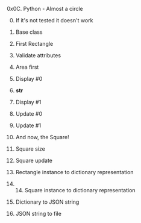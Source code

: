 0x0C. Python - Almost a circle

0. If it's not tested it doesn't work

1. Base class

2. First Rectangle

3. Validate attributes

4. Area first

5. Display #0

6. __str__

7. Display #1

8. Update #0

9. Update #1

10. And now, the Square!

11. Square size

12. Square update

13. Rectangle instance to dictionary representation

14. 14. Square instance to dictionary representation

15. Dictionary to JSON string

16. JSON string to file
